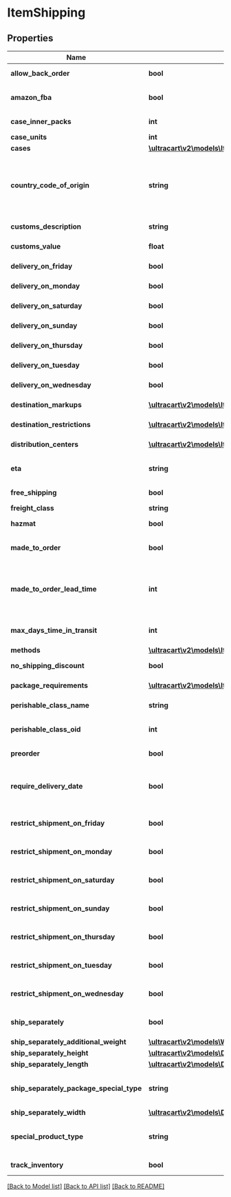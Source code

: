 # ItemShipping

## Properties
Name | Type | Description | Notes
------------ | ------------- | ------------- | -------------
**allow_back_order** | **bool** | Allow back order | [optional] 
**amazon_fba** | **bool** | Fulfillment by Amazon.com | [optional] 
**case_inner_packs** | **int** | Case inner packs | [optional] 
**case_units** | **int** | Case units | [optional] 
**cases** | [**\ultracart\v2\models\ItemShippingCase[]**](ItemShippingCase.md) | Cases | [optional] 
**country_code_of_origin** | **string** | Country code of origin for customs forms.  (ISO-3166 two letter code) | [optional] 
**customs_description** | **string** | Customs description | [optional] 
**customs_value** | **float** | Customs value | [optional] 
**delivery_on_friday** | **bool** | Delivery on Friday | [optional] 
**delivery_on_monday** | **bool** | Delivery on Monday | [optional] 
**delivery_on_saturday** | **bool** | Delivery on Saturday | [optional] 
**delivery_on_sunday** | **bool** | Delivery on Sunday | [optional] 
**delivery_on_thursday** | **bool** | Delivery on Thursday | [optional] 
**delivery_on_tuesday** | **bool** | Delivery on Tuesday | [optional] 
**delivery_on_wednesday** | **bool** | Delivery on Wednesday | [optional] 
**destination_markups** | [**\ultracart\v2\models\ItemShippingDestinationMarkup[]**](ItemShippingDestinationMarkup.md) | Destination markups | [optional] 
**destination_restrictions** | [**\ultracart\v2\models\ItemShippingDestinationRestriction[]**](ItemShippingDestinationRestriction.md) | Destination restrictions | [optional] 
**distribution_centers** | [**\ultracart\v2\models\ItemShippingDistributionCenter[]**](ItemShippingDistributionCenter.md) | Distribution centers | [optional] 
**eta** | **string** | Estimated time of arrival | [optional] 
**free_shipping** | **bool** | Qualifies for free shipping | [optional] 
**freight_class** | **string** | Freight class | [optional] 
**hazmat** | **bool** | Hazardous material | [optional] 
**made_to_order** | **bool** | True if this item is made to order | [optional] 
**made_to_order_lead_time** | **int** | Number of days lead time it takes to make the item before ite can ship | [optional] 
**max_days_time_in_transit** | **int** | Maximum days allowed in transit | [optional] 
**methods** | [**\ultracart\v2\models\ItemShippingMethod[]**](ItemShippingMethod.md) | Methods | [optional] 
**no_shipping_discount** | **bool** | No shipping discounts | [optional] 
**package_requirements** | [**\ultracart\v2\models\ItemShippingPackageRequirement[]**](ItemShippingPackageRequirement.md) | Package requirements | [optional] 
**perishable_class_name** | **string** | Perishable class name | [optional] 
**perishable_class_oid** | **int** | Perishable class object identifier | [optional] 
**preorder** | **bool** | This item is on pre-order | [optional] 
**require_delivery_date** | **bool** | True to require customer to select a delivery date | [optional] 
**restrict_shipment_on_friday** | **bool** | Restrict shipment on Friday | [optional] 
**restrict_shipment_on_monday** | **bool** | Restrict shipment on Monday | [optional] 
**restrict_shipment_on_saturday** | **bool** | Restrict shipment on Saturday | [optional] 
**restrict_shipment_on_sunday** | **bool** | Restrict shipment on Sunday | [optional] 
**restrict_shipment_on_thursday** | **bool** | Restrict shipment on Thursday | [optional] 
**restrict_shipment_on_tuesday** | **bool** | Restrict shipment on Tuesday | [optional] 
**restrict_shipment_on_wednesday** | **bool** | Restrict shipment on Wednesday | [optional] 
**ship_separately** | **bool** | Ship this item in a separate box | [optional] 
**ship_separately_additional_weight** | [**\ultracart\v2\models\Weight**](Weight.md) |  | [optional] 
**ship_separately_height** | [**\ultracart\v2\models\Distance**](Distance.md) |  | [optional] 
**ship_separately_length** | [**\ultracart\v2\models\Distance**](Distance.md) |  | [optional] 
**ship_separately_package_special_type** | **string** | Ship separately package special type | [optional] 
**ship_separately_width** | [**\ultracart\v2\models\Distance**](Distance.md) |  | [optional] 
**special_product_type** | **string** | Special product type (USPS Media Mail) | [optional] 
**track_inventory** | **bool** | Track inventory | [optional] 

[[Back to Model list]](../README.md#documentation-for-models) [[Back to API list]](../README.md#documentation-for-api-endpoints) [[Back to README]](../README.md)


